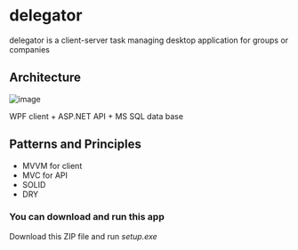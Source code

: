 # delegator

delegator is a client-server task managing desktop application for groups or companies

## Architecture

![image](https://user-images.githubusercontent.com/69851710/205447506-5bacd82f-0d13-407f-a390-bc86ec13446c.png)

WPF client + ASP.NET API + MS SQL data base

## Patterns and Principles

- MVVM for client
- MVC for API
- SOLID
- DRY

### You can download and run this app 

Download this ZIP file and run *setup.exe*
